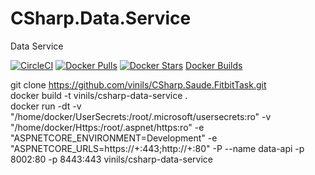 # CSharp.Data.Service
Data Service

[![CircleCI](https://circleci.com/gh/vinils/CSharp.Data.Service.svg?style=svg)](https://circleci.com/gh/vinils/CSharp.Data.Service)
[![Docker Pulls](https://img.shields.io/docker/pulls/vinils/csharp-data-service.svg)](https://hub.docker.com/r/vinils/csharp-data-service)
[![Docker Stars](https://img.shields.io/docker/stars/vinils/csharp-data-service.svg)](https://hub.docker.com/r/vinils/csharp-data-service)
<a href="https://hub.docker.com/r/vinils/csharp-data-service/builds" target="_blank">Docker Builds</a>

git clone https://github.com/vinils/CSharp.Saude.FitbitTask.git  
docker build -t vinils/csharp-data-service .  
docker run -dt -v "/home/docker/UserSecrets:/root/.microsoft/usersecrets:ro" -v "/home/docker/Https:/root/.aspnet/https:ro" -e "ASPNETCORE_ENVIRONMENT=Development" -e "ASPNETCORE_URLS=https://+:443;http://+:80" -P --name data-api -p 8002:80 -p 8443:443 vinils/csharp-data-service

